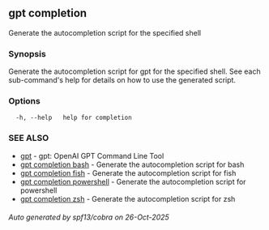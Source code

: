 ## gpt completion

Generate the autocompletion script for the specified shell

### Synopsis

Generate the autocompletion script for gpt for the specified shell.
See each sub-command's help for details on how to use the generated script.


### Options

```
  -h, --help   help for completion
```

### SEE ALSO

* [gpt](gpt.md)	 - gpt: OpenAI GPT Command Line Tool
* [gpt completion bash](gpt_completion_bash.md)	 - Generate the autocompletion script for bash
* [gpt completion fish](gpt_completion_fish.md)	 - Generate the autocompletion script for fish
* [gpt completion powershell](gpt_completion_powershell.md)	 - Generate the autocompletion script for powershell
* [gpt completion zsh](gpt_completion_zsh.md)	 - Generate the autocompletion script for zsh

###### Auto generated by spf13/cobra on 26-Oct-2025
